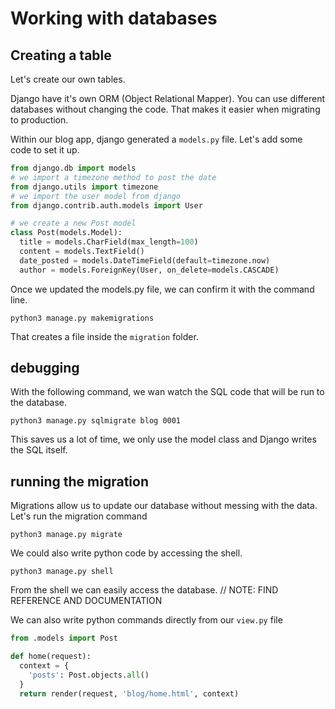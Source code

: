 # Working with databases

## Creating a table

Let's create our own tables.

Django have it's own ORM (Object Relational Mapper).
You can use different databases without changing the code.
That makes it easier when migrating to production.

Within our blog app, django generated a `models.py` file.
Let's add some code to set it up.

```py
from django.db import models
# we import a timezone method to post the date
from django.utils import timezone
# we import the user model from django
from django.contrib.auth.models import User

# we create a new Post model
class Post(models.Model):
  title = models.CharField(max_length=100)
  content = models.TextField()
  date_posted = models.DateTimeField(default=timezone.now)
  author = models.ForeignKey(User, on_delete=models.CASCADE)
```

Once we updated the models.py file, we can confirm it with the command line.

`python3 manage.py makemigrations`

That creates a file inside the `migration` folder.

## debugging

With the following command, we wan watch the SQL code that will be run to the database.

`python3 manage.py sqlmigrate blog 0001`

This saves us a lot of time, we only use the model class and Django writes the SQL itself.

## running the migration

Migrations allow us to update our database without messing with the data.
Let's run the migration command

`python3 manage.py migrate`

We could also write python code by accessing the shell.

`python3 manage.py shell`

From the shell we can easily access the database.
// NOTE: FIND REFERENCE AND DOCUMENTATION

We can also write python commands directly from our `view.py` file

```py
from .models import Post

def home(request):
  context = {
    'posts': Post.objects.all()
  }
  return render(request, 'blog/home.html', context)
```
